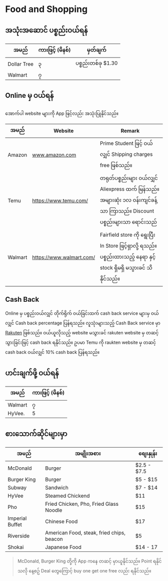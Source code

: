 # Food and Shopping

## အသုံးအဆောင် ပစ္စည်းဝယ်ရန်

| အမည်        | ကားဖြင့် (မိနစ်) | မှတ်ချက်           |
| ----------- | ---------------- | ------------------ |
| Dollar Tree | ၃                | ပစ္စည်းတစ်ခု $1.30 |
| Walmart     | ၇                |                    |

## Online မှ ဝယ်ရန်

အောက်ပါ website များကို App ဖြင့်လည်း အသုံးပြုနိုင်သည်။

| အမည်    | Website                  | Remark                                                                                                                 |
| ------- | ------------------------ | ---------------------------------------------------------------------------------------------------------------------- |
| Amazon  | www.amazon.com           | Prime Student ဖြင့် ဝယ်လျှင် Shipping charges free ဖြစ်သည်။                                                            |
| Temu    | https://www.temu.com/    | တရုတ်ပစ္စည်းများ ဝယ်လျှင် Aliexpress ထက် မြန်သည်။ အများဆုံး ၁လ ဝန်းကျင်ခန့်သာ ကြာသည်။ Discount ပစ္စည်းများသာ ရောင်းသည် |
| Walmart | https://www.walmart.com/ | Fairfield store ကို ရွေးပြီး In Store ဖြင့်ရှာလို့ ရသည်။​ ပစ္စည်းထားသည့် နေရာ နှင့် stock ရှိမရှိ မသွားခင် သိနိုင်သည်။ |

## Cash Back

Online မှ ပစ္စည်းဝယ်လျှင် တိုက်ရိုက် ဝယ်ခြင်းထက် cash back service များမှ ဝယ်လျှင် Cash back percentage ပြန်ရသည်။ လူသုံးများသည့် Cash Back service မှာ [Rakuten](https://www.rakuten.com/r/SATURN1234) ဖြစ်သည်။ ဝယ်ယူလိုသည့် website မသွားခင် rakuten website မှ တဆင့်သွားခြင်းဖြင့် cash back ရနိုင်သည်။ ဥပမာ Temu ကို raukten website မှ တဆင့် cash back ဝယ်လျှင် 10% cash back ပြန်ရသည်။

## ဟင်းချက်ဖို့ ဝယ်ရန်

| အမည်    | ကားဖြင့် (မိနစ်) |
| ------- | ---------------- |
| Walmart | ၇                |
| HyVee.  | 5                |

## စားသောက်ဆိုင်များမှာ

| အမည်            | အမျိုးအစား                                | စျေးနှုန်း  |
| --------------- | ----------------------------------------- | ----------- |
| McDonald        | Burger                                    | $2.5 - $7.5 |
| Burger King     | Burger                                    | $5 - $15    |
| Subway          | Sandwich                                  | $7 - $14    |
| HyVee           | Steamed Chickend                          | $11         |
| Pho             | Fried Chicken, Pho, Fried Glass Noodle    | $15         |
| Imperial Buffet | Chinese Food                              | $17         |
| Riverside       | American Food, steak, fried chips, beacon | $5          |
| Shokai          | Japanese Food                             | $14 - 17    |

> McDonald, Burger King တို့ကို App ကနေ တဆင့် မှာယူနိုင်သည်။ Point ရနိုင်သလို နေ့စဥ် Deal တွေကြောင့် buy one get one free လည်း ရနိုင်သည်။
